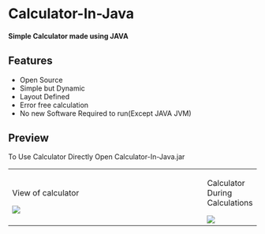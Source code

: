 # Calculator-In-Java
<h4>Simple Calculator made using JAVA</h4>

Features
---------
- Open Source
- Simple but Dynamic
- Layout Defined
- Error free calculation
- No new Software Required to run(Except JAVA JVM)

Preview
---------
<p>To Use Calculator Directly Open Calculator-In-Java.jar</p>
<table>
  <tr>
    <td width="450px">
      <p>View of calculator</p>
      <img src="https://user-images.githubusercontent.com/38128234/59414698-a2cbcf00-8ddf-11e9-95af-8d7184fb0cc8.jpg">
    </td>
    <td>
      <p>Calculator During Calculations</p>
      <img src="https://user-images.githubusercontent.com/38128234/59414735-bb3be980-8ddf-11e9-9683-7aa816ce3294.jpg">
    </td>
  </tr>
  </table>
